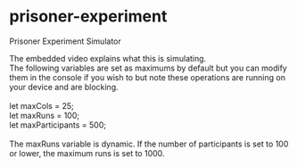 # prisoner-experiment
Prisoner Experiment Simulator

The embedded video explains what this is simulating.<br>
The following variables are set as maximums by default but you can modify them in the console if you wish to but note these operations are running on your device and are blocking.<br>
<br>
  let maxCols = 25;<br>
  let maxRuns = 100;<br>
  let maxParticipants = 500;<br>
<br>
The maxRuns variable is dynamic. If the number of participants is set to 100 or lower, the maximum runs is set to 1000.<br>
<script>console.log(1);</script>
